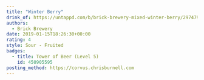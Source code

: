```yaml
---
title: "Winter Berry"
drink_of: https://untappd.com/b/brick-brewery-mixed-winter-berry/2974799
authors:
  - Brick Brewery
date: 2019-01-15T18:26:30+00:00
rating: 4
style: Sour - Fruited
badges:
  - title: Tower of Beer (Level 5)
    id: 450905595
posting_method: https://corvus.chrisburnell.com
---
```

